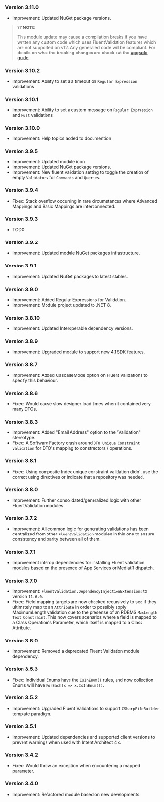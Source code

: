 ### Version 3.11.0

- Improvement: Updated NuGet package versions.

> ?? **NOTE**
>
> This module update may cause a compilation breaks if you have written any custom code which uses FluentValidation features which are not supported on v12.
> Any generated code will be compliant.
> For details on what the breaking changes are check out the [upgrade guide](https://docs.fluentvalidation.net/en/latest/upgrading-to-12.html).

### Version 3.10.2

- Improvement: Ability to set a a timeout on `Regular Expression` validations

### Version 3.10.1

- Improvement: Ability to set a custom message on `Regular Expression` and `Must` validations

### Version 3.10.0

- Improvement: Help topics added to documention

### Version 3.9.5

- Improvement: Updated module icon
- Improvement: Updated NuGet package versions.
- Improvement: New fluent validation setting to toggle the creation of empty `Validators` for `Commands` and `Queries`.

### Version 3.9.4

- Fixed: Stack overflow occurring in rare circumstances where Advanced Mappings and Basic Mappings are interconnected.

### Version 3.9.3

- TODO

### Version 3.9.2

- Improvement: Updated module NuGet packages infrastructure.

### Version 3.9.1

- Improvement: Updated NuGet packages to latest stables.

### Version 3.9.0

- Improvement: Added Regular Expressions for Validation.
- Improvement: Module project updated to .NET 8.

### Version 3.8.10

- Improvement: Updated Interoperable dependency versions.

### Version 3.8.9

- Improvement: Upgraded module to support new 4.1 SDK features.

### Version 3.8.7

- Improvement: Added CascadeMode option on Fluent Validations to specify this behaviour.

### Version 3.8.6

- Fixed: Would cause slow designer load times when it contained very many DTOs.

### Version 3.8.3

- Improvement: Added "Email Address" option to the "Validation" stereotype.
- Fixed: A Software Factory crash around `DTO Unique Constraint validation` for DTO's mapping to constructors / operations.

### Version 3.8.1

- Fixed: Using composite Index unique constraint validation didn't use the correct using directives or indicate that a repository was needed.

### Version 3.8.0

- Improvement: Further consolidated/generalized logic with other FluentValidation modules.

### Version 3.7.2

- Improvement: All common logic for generating validations has been centralized from other `FluentValidation` modules in this one to ensure consistency and parity between all of them.

### Version 3.7.1

- Improvement interop dependencies for installing Fluent validation modules based on the presence of App Services or MediatR dispatch.

### Version 3.7.0

- Improvement: `FluentValidation.DependencyInjectionExtensions` to version `11.6.0`.
- Fixed: Field mapping targets are now checked recursively to see if they ultimately map to an `Attribute` in order to possibly apply MaximumLength validation due to the presense of an RDBMS `MaxLength` `Text Constraint`. This now covers scenarios where a field is mapped to a Class Operation's Parameter, which itself is mapped to a Class Attribute.

### Version 3.6.0

- Improvement: Removed a deprecated Fluent Validation module dependency. 

### Version 3.5.3

- Fixed: Individual Enums have the `IsInEnum()` rules, and now collection Enums will have `ForEach(x => x.IsInEnum())`.

### Version 3.5.2

- Improvement: Upgraded Fluent Validations to support `CSharpFileBuilder` template paradigm.

### Version 3.5.1

- Improvement: Updated dependencies and supported client versions to prevent warnings when used with Intent Architect 4.x.

### Version 3.4.2

- Fixed: Would throw an exception when encountering a mapped parameter.

### Version 3.4.0

- Improvement: Refactored module based on new developments.
